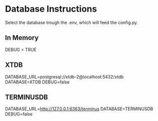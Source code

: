# Database Instructions

Select the database trough the .env, which will feed the config.py.

## In Memory
DEBUG = TRUE

## XTDB
DATABASE_URL=postgresql://xtdb-2@localhost:5432/xtdb
DATABASE=XTDB
DEBUG=false

## TERMINUSDB
DATABASE_URL=http://127.0.0.1:6363/terminus
DATABASE=TERMINUSDB
DEBUG=false

